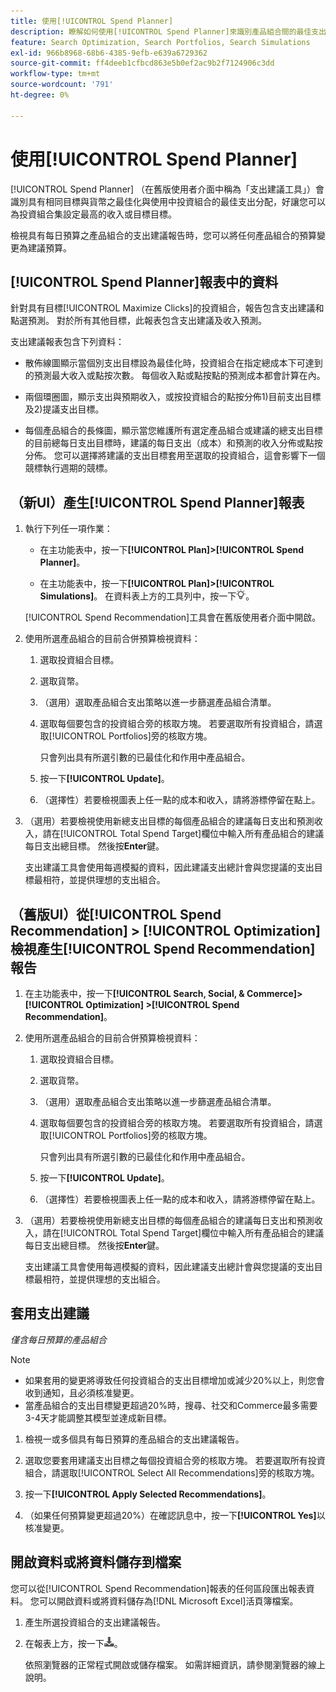 ```yaml
---
title: 使用[!UICONTROL Spend Planner]
description: 瞭解如何使用[!UICONTROL Spend Planner]來識別產品組合間的最佳支出分配。
feature: Search Optimization, Search Portfolios, Search Simulations
exl-id: 966b8968-68b6-4385-9efb-e639a6729362
source-git-commit: ff4deeb1cfbcd863e5b0ef2ac9b2f7124906c3dd
workflow-type: tm+mt
source-wordcount: '791'
ht-degree: 0%

---
```


# 使用[!UICONTROL Spend Planner]

<!-- When this becomes a menu item, move file and TOC entry accordingly -->

[!UICONTROL Spend Planner] （在舊版使用者介面中稱為「支出建議工具」）會識別具有相同目標與貨幣之最佳化與使用中投資組合的最佳支出分配，好讓您可以為投資組合集設定最高的收入或目標目標。

檢視具有每日預算之產品組合的支出建議報告時，您可以將任何產品組合的預算變更為建議預算。

## [!UICONTROL Spend Planner]報表中的資料

針對具有目標[!UICONTROL Maximize Clicks]的投資組合，報告包含支出建議和點選預測。 對於所有其他目標，此報表包含支出建議及收入預測。

支出建議報表包含下列資料：

* 散佈線圖顯示當個別支出目標設為最佳化時，投資組合在指定總成本下可達到的預測最大收入或點按次數。 每個收入點或點按點的預測成本都會計算在內。

* 兩個環圈圖，顯示支出與預期收入，或按投資組合的點按分佈1\)目前支出目標及2\)提議支出目標。

* 每個產品組合的長條圖，顯示當您維護所有選定產品組合或建議的總支出目標的目前總每日支出目標時，建議的每日支出（成本）和預測的收入分佈或點按分佈。 您可以選擇將建議的支出目標套用至選取的投資組合，這會影響下一個競標執行週期的競標。

## （新UI）產生[!UICONTROL Spend Planner]報表

1. 執行下列任一項作業：

   * 在主功能表中，按一下&#x200B;**[!UICONTROL Plan]>[!UICONTROL Spend Planner]**。

   * 在主功能表中，按一下&#x200B;**[!UICONTROL Plan]>[!UICONTROL Simulations]**。 在資料表上方的工具列中，按一下![支出規劃工具](/help/search-social-commerce/assets/spend-planner-icon.png "支出規劃工具")。

   [!UICONTROL Spend Recommendation]工具會在舊版使用者介面中開啟。

1. 使用所選產品組合的目前合併預算檢視資料：

   1. 選取投資組合目標。

   1. 選取貨幣。

   1. （選用）選取產品組合支出策略以進一步篩選產品組合清單。

   1. 選取每個要包含的投資組合旁的核取方塊。 若要選取所有投資組合，請選取[!UICONTROL Portfolios]旁的核取方塊。

      只會列出具有所選引數的已最佳化和作用中產品組合。

   1. 按一下&#x200B;**[!UICONTROL Update]**。

   1. （選擇性）若要檢視圖表上任一點的成本和收入，請將游標停留在點上。

1. （選用）若要檢視使用新總支出目標的每個產品組合的建議每日支出和預測收入，請在[!UICONTROL Total Spend Target]欄位中輸入所有產品組合的建議每日支出總目標。 然後按&#x200B;**Enter**&#x200B;鍵。

   支出建議工具會使用每週模擬的資料，因此建議支出總計會與您提議的支出目標最相符，並提供理想的支出組合。

## （舊版UI）從[!UICONTROL Spend Recommendation] > [!UICONTROL Optimization]檢視產生[!UICONTROL Spend Recommendation]報告

1. 在主功能表中，按一下&#x200B;**[!UICONTROL Search, Social, & Commerce]> [!UICONTROL Optimization] >[!UICONTROL Spend Recommendation]**。

1. 使用所選產品組合的目前合併預算檢視資料：

   1. 選取投資組合目標。

   1. 選取貨幣。

   1. （選用）選取產品組合支出策略以進一步篩選產品組合清單。

   1. 選取每個要包含的投資組合旁的核取方塊。 若要選取所有投資組合，請選取[!UICONTROL Portfolios]旁的核取方塊。

      只會列出具有所選引數的已最佳化和作用中產品組合。

   1. 按一下&#x200B;**[!UICONTROL Update]**。

   1. （選擇性）若要檢視圖表上任一點的成本和收入，請將游標停留在點上。

1. （選用）若要檢視使用新總支出目標的每個產品組合的建議每日支出和預測收入，請在[!UICONTROL Total Spend Target]欄位中輸入所有產品組合的建議每日支出總目標。 然後按&#x200B;**Enter**&#x200B;鍵。

   支出建議工具會使用每週模擬的資料，因此建議支出總計會與您提議的支出目標最相符，並提供理想的支出組合。

## 套用支出建議

*僅含每日預算的產品組合*

>[!NOTE]
>
>* 如果套用的變更將導致任何投資組合的支出目標增加或減少20%以上，則您會收到通知，且必須核准變更。
>* 當產品組合的支出目標變更超過20%時，搜尋、社交和Commerce最多需要3-4天才能調整其模型並達成新目標。

1. 檢視一或多個具有每日預算的產品組合的支出建議報告。

1. 選取您要套用建議支出目標之每個投資組合旁的核取方塊。 若要選取所有投資組合，請選取[!UICONTROL Select All Recommendations]旁的核取方塊。

1. 按一下&#x200B;**[!UICONTROL Apply Selected Recommendations]**。

1. （如果任何預算變更超過20%）在確認訊息中，按一下&#x200B;**[!UICONTROL Yes]**&#x200B;以核准變更。

## 開啟資料或將資料儲存到檔案

您可以從[!UICONTROL Spend Recommendation]報表的任何區段匯出報表資料。 您可以開啟資料或將資料儲存為[!DNL Microsoft Excel]活頁簿檔案。

1. 產生所選投資組合的支出建議報告。

1. 在報表上方，按一下![下載](/help/search-social-commerce/assets/download-spend-recommendation.png "下載")。

   依照瀏覽器的正常程式開啟或儲存檔案。  如需詳細資訊，請參閱瀏覽器的線上說明。
